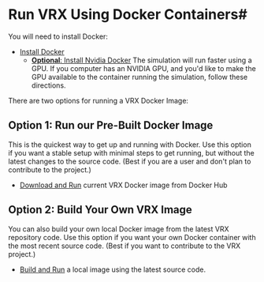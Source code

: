 # Run VRX Using Docker Containers#

You will need to install Docker:

* [Install Docker](https://github.com/osrf/vrx/wiki/tutorials-installDocker)
    * [**Optional**: Install Nvidia Docker](https://github.com/osrf/vrx/wiki/tutorials-installNvidiaDocker) The simulation will run faster using a GPU.  If you computer has an NVIDIA GPU, and you'd like to make the GPU available to the container running the simulation, follow these directions.

There are two options for running a VRX Docker Image:

## Option 1: Run our Pre-Built Docker Image ##

This is the quickest way to get up and running with Docker. Use this option if you want a stable setup with minimal steps to get running, but without the latest changes to the source code. (Best if you are a user and don't plan to contribute to the project.)

 * [Download and Run](https://github.com/osrf/vrx/wiki/tutorials-runDockerHubImage) current VRX Docker image from Docker Hub

## Option 2: Build Your Own VRX Image ##

You can also build your own local Docker image from the latest VRX repository code. Use this option if you want your own Docker container with the most recent source code. (Best if you want to contribute to the VRX project.)


 * [Build and Run](https://github.com/osrf/vrx/wiki/tutorials-buildRunLocalImage) a local image using the latest source code.